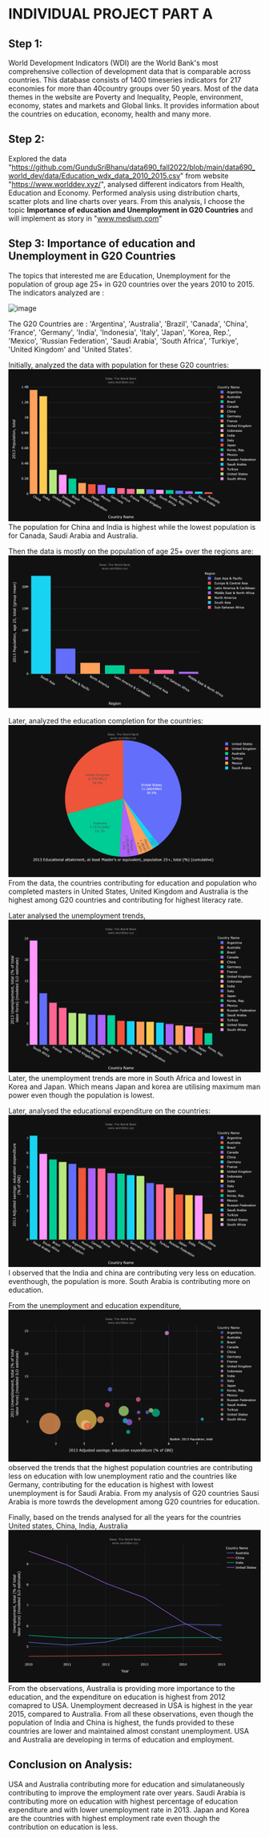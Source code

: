# INDIVIDUAL PROJECT PART A

## Step 1:
World Development Indicators (WDI) are the World Bank's most comprehensive collection of development data that is comparable across countries. This database consists of 1400 timeseries indicators for 217 economies for more than 40country groups over 50 years.
Most of the data themes in the website are Poverty and Inequality, People, environment, economy, states and markets and Global links. It provides information about the countries on education, economy, health and many more.

## Step 2:
Explored the data "https://github.com/GunduSriBhanu/data690_fall2022/blob/main/data690_world_dev/data/Education_wdx_data_2010_2015.csv" from website "https://www.worlddev.xyz/", analysed different indicators from Health, Education and Economy. Performed analysis using distribution charts, scatter plots and line charts over years. From this analysis, I choose the topic **Importance of education and Unemployment in G20 Countries** and will implement as story in "www.medium.com"

## Step 3: Importance of education and Unemployment in G20 Countries
The topics that interested me are Education, Unemployment for the population of group age 25+ in G20 countries over the years 2010 to 2015. The indicators analyzed are :

![image](https://user-images.githubusercontent.com/112648901/198840235-2fe1ff37-987d-460b-938d-6da01f56d00c.png)

The G20 Countries are : 'Argentina', 'Australia', 'Brazil', 'Canada', 'China', 'France',
       'Germany', 'India', 'Indonesia', 'Italy', 'Japan', 'Korea, Rep.',
       'Mexico', 'Russian Federation', 'Saudi Arabia', 'South Africa',
       'Turkiye', 'United Kingdom' and 'United States'.

Initially, analyzed the data with population for these G20 countries:
![image](https://github.com/GunduSriBhanu/data690_fall2022/blob/main/data690_world_dev/Charts/2013_Tot_pop.png)
The population for China and India is highest while the lowest population is for Canada, Saudi Arabia and Australia.

Then the data is mostly on the population of age 25+ over the regions are:
![image](https://github.com/GunduSriBhanu/data690_fall2022/blob/main/data690_world_dev/Charts/Tot_pop_25%2B_Region.png)

Later, analyzed the education completion for the countries:
![image](https://github.com/GunduSriBhanu/data690_fall2022/blob/main/data690_world_dev/Charts/2013_Pie_mas.png)
From the data, the countries contributing for education and population who completed masters in United States, United Kingdom and Australia is the highest among G20 countries and contributing for highest literacy rate.

Later analysed the unemployment trends,
![image](https://github.com/GunduSriBhanu/data690_fall2022/blob/main/data690_world_dev/Charts/2013_Unempl.png)
Later, the unemployment trends are more in South Africa and lowest in Korea and Japan. Which means Japan and korea are utilising maximum man power even though the population is lowest.

Later, analysed the educational expenditure on the countries:
![image](https://github.com/GunduSriBhanu/data690_fall2022/blob/main/data690_world_dev/Charts/Educ_Expenditure_2013.png)
I observed that the India and china are contributing very less on education. eventhough, the population is more. South Arabia is contributing more on education.

From the unemployment and education expenditure,
![image](https://github.com/GunduSriBhanu/data690_fall2022/blob/main/data690_world_dev/Charts/2013_Unemploy_vs_EducExpenditure.png)
observed the trends that the highest population countries are contributing less on education with low unemployment ratio and the countries like Germany, contributing for the education is highest with lowest unemployment is for Saudi Arabia. From my analysis of G20 countries Sausi Arabia is more towrds the development among G20 countries for education.

Finally, based on the trends analysed for all the years for the countries United states, China, India, Australia
![image](https://github.com/GunduSriBhanu/data690_fall2022/blob/main/data690_world_dev/Charts/Unemploy_over_years_Sel_Cou.png)
From the observations, Australia is providing more importance to the education, and the expenditure on education is highest from 2012 comapred to USA.
Unemployment decreased in USA is highest in the year 2015, compared to Australia.
From all these observations, even though the population of India and China is highest, the funds provided to these countries are lower and maintained almost constant unemployment.
USA and Australia are developing in terms of education and employment.

## Conclusion on Analysis:
USA and Australia contributing more for education and simulataneously contributing to improve the employment rate over years. Saudi Arabia is contributing more on education with highest percentage of education expenditure and with lower unemployment rate in 2013. Japan and Korea are the countries with highest employment rate even though the contribution on education is less.

